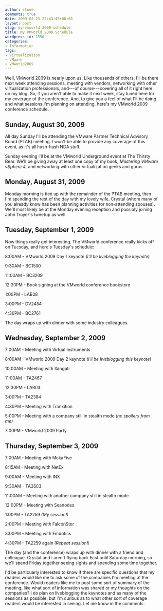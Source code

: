 ```yaml
---
author: slowe
comments: true
date: 2009-08-23 22:43:47+00:00
layout: post
slug: my-vmworld-2009-schedule
title: My VMworld 2009 Schedule
wordpress_id: 1550
categories:
- Information
tags:
- Virtualization
- VMware
- VMworld2009
---
```


Well, VMworld 2009 is nearly upon us. Like thousands of others, I'll be there next week attending sessions, meeting with vendors, networking with other virtualization professionals, and---of course---covering all of it right here on my blog. So, if you aren't able to make it next week, stay tuned here for my coverage of the conference. And, to give you a feel of what I'll be doing and what sessions I'm planning on attending, here's my VMworld 2009 conference schedule.

## Sunday, August 30, 2009

All day Sunday I'll be attending the VMware Partner Technical Advisory Board (PTAB) meeting. I won't be able to provide any coverage of this event, as it's all hush-hush NDA stuff.

Sunday evening I'll be at the VMworld Underground event at The Thirsty Bear. We'll be giving away at least one copy of my book, _Mastering VMware vSphere 4,_ and networking with other virtualization geeks and gurus.

## Monday, August 31, 2009

Monday morning is tied up with the remainder of the PTAB meeting, then I'm spending the rest of the day with my lovely wife, Crystal (whom many of you already know has been planning activities for non-attending spouses). We'll most likely be at the Monday evening reception and possibly joining John Troyer's tweetup as well.

## Tuesday, September 1, 2009

Now things really get interesting. The VMworld conference really kicks off on Tuesday, and here's Tuesday's schedule:

8:00AM - VMworld 2009 Day 1 keynote _(I'll be liveblogging the keynote)_  

9:30AM - BC1500  

11:00AM - BC3209  

12:30PM - Book signing at the VMworld conference bookstore  

1:00PM - LAB08  

3:00PM - DV2484  

4:30PM - BC2761

The day wraps up with dinner with some industry colleagues.

## Wednesday, September 2, 2009

7:00AM - Meeting with Virtual Instruments  

8:00AM - VMworld 2009 Day 2 keynote _(I'll be liveblogging this keynote)_  

10:00AM - Meeting with Xangati  

11:00AM - TA2467  

12:30PM - LAB03  

3:00PM - TA2384  

4:30PM - Meeting with Tranxition  

5:00PM - Meeting with a company still in stealth mode _(no spoilers from me)_  

7:00PM - VMworld 2009 Party

## Thursday, September 3, 2009

7:00AM - Meeting with MokaFive  

8:15AM - Meeting with NetEx  

9:00AM - Meeting with INX  

9:30AM - TA3603  

11:00AM - Meeting with another company still in stealth mode  

12:00PM - Meeting with Seanodes  

1:00PM - TA2259 _(My session!)_  

2:00PM - Meeting with FalconStor  

3:00PM - Meeting with Embotics  

4:30PM - TA2259 again _(Repeat session!)_

The day (and the conference) wraps up with dinner with a friend and colleague. Crystal and I aren't flying back East until Saturday morning, so we'll spend Friday together seeing sights and spending some time together.

I'd be particuarly interested to know if there are specific questions that my readers would like me to ask some of the companies I'm meeting at the conference. Would readers like me to post some sort of summary of the meeting, like what sort of information was shared or my thoughts on the companies? I do plan on liveblogging the keynotes and as many of the sessions as possible, but I'm curious as to what other sort of coverage readers would be interested in seeing. Let me know in the comments.
